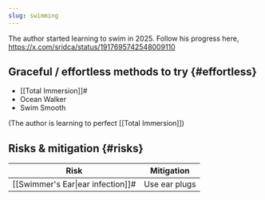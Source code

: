 ```yaml
---
slug: swimming
---
```


The author started learning to swim in 2025. Follow his progress here, https://x.com/sridca/status/1917695742548009110

## Graceful / effortless methods to try {#effortless}

- [[Total Immersion]]#
- Ocean Walker
- Swim Smooth

(The author is learning to perfect [[Total Immersion]])

## Risks & mitigation {#risks}

| Risk                              | Mitigation    |
| --------------------------------- | ------------- |
| [[Swimmer's Ear\|ear infection]]# | Use ear plugs |

